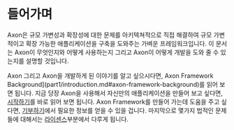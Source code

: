 들어가며
============

Axon은 규모 가변성과 확장성에 대한 문제를 아키텍쳐적으로 직접 해결하여 규모 가변적이고 확장 가능한 애플리케이션을 구축을 도와주는 가벼운 프레임워크입니다. 이 문서는 Axon이 무엇인지와 어떻게 사용하는지 그리고 Axon이 어떻게 개발을 도와 줄 수 있는지를 설명할 것입니다.

Axon 그리고 Axon을 개발하게 된 이야기를 알고 싶으시다면, Axon Framework Background](part1/introduction.md#axon-framework-background)를 읽어 보면 됩니다. 지금 당장 Axon을 사용해서 자신만의 애플리케이션을 만들어 보고 싶다면, [시작하기](part1/introduction.md#getting-started)를 바로 읽어 보면 됩니다. Axon Framework를 만들어 가는데 도움을 주고 싶다면, [기부하기](part1/introduction.md#contributing-to-axon-framework)에서 필요한 정보를 얻을 수 있을 겁니다. 마지막으로 몇가지 법적인 문제들에 대해서는 [라이센스](part1/introduction.md#license-information)부분에서 다루게 됩니다.
